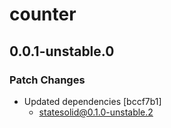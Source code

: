 # counter

## 0.0.1-unstable.0

### Patch Changes

- Updated dependencies [bccf7b1]
  - statesolid@0.1.0-unstable.2
